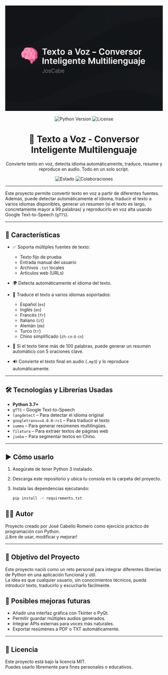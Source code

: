 <!-- 1. Banner decorativo centrado -->
<p align="center">
  <img src="https://github.com/JosCabe/texto-a-voz/blob/main/banner.png?raw=true" width="800"/>
</p>

<!-- 2. Badges y título -->
<p align="center">
  <img src="https://img.shields.io/badge/Python-3.7%2B-blue?style=flat&logo=python" alt="Python Version">
  <img src="https://img.shields.io/github/license/JosCabe/texto-a-voz" alt="License">
</p>

<h1 align="center">🧠 Texto a Voz - Conversor Inteligente Multilenguaje</h1>

<!-- 3. Descripción corta -->
<p align="center">
  Convierte texto en voz, detecta idioma automáticamente, traduce, resume y reproduce en audio. Todo en un solo script.
</p>

<!-- 4. Estado del proyecto -->
<p align="center">
  <img src="https://img.shields.io/badge/Status-Activo-brightgreen" alt="Estado">
  <img src="https://img.shields.io/badge/Colaboraciones-Bienvenidas-blueviolet" alt="Colaboraciones">
</p>

---

<!-- 5. Descripción completa -->
Este proyecto permite convertir texto en voz a partir de diferentes fuentes. Además, puede detectar automáticamente el idioma, traducir el texto a varios idiomas disponibles, generar un resumen (si el texto es largo, concretamente mayor a 99 palabras) y reproducirlo en voz alta usando Google Text-to-Speech (`gTTS`).

---

## 🚀 Características

- ✅ Soporta múltiples fuentes de texto:
  - Texto fijo de prueba
  - Entrada manual del usuario
  - Archivos `.txt` locales
  - Artículos web (URLs)

- 🌍 Detecta automáticamente el idioma del texto.
- 🔁 Traduce el texto a varios idiomas soportados:
  - Español (`es`)
  - Inglés (`en`)
  - Francés (`fr`)
  - Italiano (`it`)
  - Alemán (`de`)
  - Turco (`tr`)
  - Chino simplificado (`zh-cn` o `cn`)

- 🧠 Si el texto tiene más de 100 palabras, puede generar un resumen automático con 5 oraciones clave.
- 🔊 Convierte el texto final en audio (`.mp3`) y lo reproduce automáticamente.

---

## 🛠️ Tecnologías y Librerías Usadas

- **Python 3.7+**
- `gTTS` – Google Text-to-Speech
- `langdetect` – Para detectar el idioma original
- `googletrans==4.0.0-rc1` – Para traducir el texto
- `summa` – Para generar resúmenes multilingües.
- `filatura`  – Para extraer textos de páginas web
- `jieba`  – Para segmentar textos en Chino.

---

## ▶️ Cómo usarlo

1. Asegúrate de tener Python 3 instalado.
2. Descarga este repositorio y ubica tu consola en la carpeta del proyecto.
3. Instala las dependencias ejecutando:

   ```bash
   pip install -r requirements.txt

   ```




## 👨‍💻 Autor

Proyecto creado por José Cabello Romero como ejercicio práctico de programación con Python.  
¡Libre de usar, modificar y mejorar!

---

## 🎯 Objetivo del Proyecto

Este proyecto nació como un reto personal para integrar diferentes librerías de Python en una aplicación funcional y útil.  
La idea es que cualquier usuario, sin conocimientos técnicos, pueda introducir texto, traducirlo y escucharlo fácilmente.

## 🔮 Posibles mejoras futuras

- Añadir una interfaz gráfica con Tkinter o PyQt.
- Permitir guardar múltiples audios generados.
- Integrar APIs externas para voces más naturales.
- Exportar resúmenes a PDF o TXT automáticamente.

---

## 📄 Licencia

Este proyecto está bajo la licencia MIT.  
Puedes usarlo libremente para fines personales o educativos.


